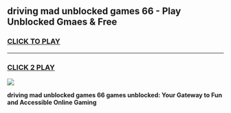 
## driving mad unblocked games 66 - Play Unblocked Gmaes & Free
<h3>
<a href="https://premium.freeplayer.one?title=driving_mad_unblocked_games_66&ref=20F">CLICK TO PLAY</a></h3>
<hr>

<h3>
<a href="https://premium.freeplayer.one?title=driving_mad_unblocked_games_66&ref=20F">CLICK 2 PLAY</a>
  
</h3>

<a href="https://premium.freeplayer.one?title=driving_mad_unblocked_games_66&ref=20F/"><img src="https://clearcache.store/games.png"></a>


**driving mad unblocked games 66 games unblocked: Your Gateway to Fun and Accessible Online Gaming**
